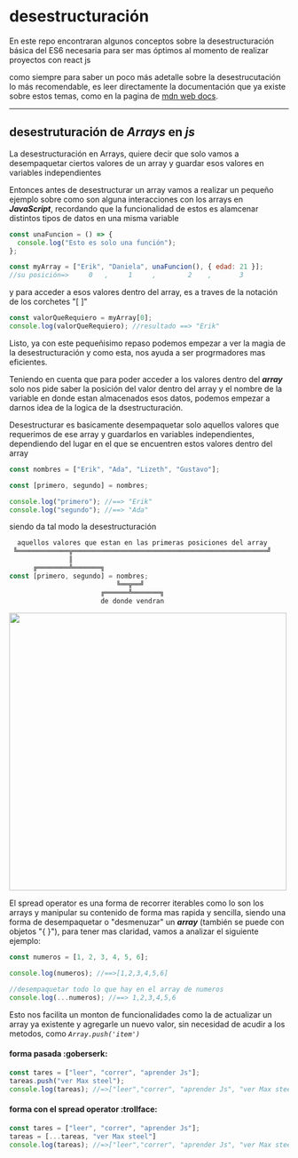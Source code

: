 # desestructuración

En este repo encontraran algunos conceptos sobre la desestructuración básica del ES6 necesaria para ser mas óptimos al momento de realizar proyectos con react js

como siempre para saber un poco más adetalle sobre la desestrucutación lo más recomendable, es leer directamente la documentación que ya existe sobre estos temas, como en la pagina de [mdn web docs](https://developer.mozilla.org/es/docs/Web/JavaScript/Reference/Operators/Destructuring_assignment "click aquí").

---

## desestruturación de _Arrays_ en _js_

La desestructuración en Arrays, quiere decir que solo vamos a desempaquetar ciertos
valores de un array y guardar esos valores en variables independientes

Entonces antes de desestructurar un array vamos a realizar un pequeño ejemplo sobre como son alguna interacciones con los arrays en **_JavaScript_**, recordando que la funcionalidad de estos es alamcenar distintos tipos de datos en una misma variable

```javascript
const unaFuncion = () => {
  console.log("Esto es solo una función");
};

const myArray = ["Erik", "Daniela", unaFuncion(), { edad: 21 }];
//su posición=>     0   ,     1     ,        2    ,       3
```

y para acceder a esos valores dentro del array, es a traves de la notación de los corchetes "[ ]"

```javascript
const valorQueRequiero = myArray[0];
console.log(valorQueRequiero); //resultado ==> "Erik"
```

Listo, ya con este pequeñisimo repaso podemos empezar a ver la magia de la desestructuración y como esta, nos ayuda a ser progrmadores mas eficientes.

Teniendo en cuenta que para poder acceder a los valores dentro del **_array_** solo nos pide saber la posición del valor dentro del array y el nombre de la variable en donde estan almacenados esos datos, podemos empezar a darnos idea de la logica de la dsestructuración.

Desestructurar es basicamente desempaquetar solo aquellos valores que requerimos de ese array y guardarlos en variables independientes, dependiendo del lugar en el que se encuentren estos valores dentro del array

```javascript
const nombres = ["Erik", "Ada", "Lizeth", "Gustavo"];

const [primero, segundo] = nombres;

console.log("primero"); //==> "Erik"
console.log("segundo"); //==> "Ada"
```

siendo da tal modo la desestructuración

```javascript
  aquellos valores que estan en las primeras posiciones del array
 ╚═════════════╦═════════════════════════════════════════════════╝
               ║
      ╔════════╩═══════╗
const [primero, segundo] = nombres;
                           ╚══╦══╝
                       ╔══════╩═══════╗
                       de donde vendran
```

<img src="https://blog.rahulbhutani.com/wp-content/uploads/2020/05/50acac918c.jpg" width="500px" margin-left="80px">

El spread operator es una forma de recorrer iterables como lo son los arrays y manipular su contenido de forma mas rapida y sencilla, siendo una forma de desempaquetar o "desmenuzar" un **_array_** (también se puede con objetos "{ }"), para tener mas claridad, vamos a analizar el siguiente ejemplo:

```javascript
const numeros = [1, 2, 3, 4, 5, 6];

console.log(numeros); //==>[1,2,3,4,5,6]

//desempaquetar todo lo que hay en el array de numeros
console.log(...numeros); //==> 1,2,3,4,5,6
```

Esto nos facilita un monton de funcionalidades como la de actualizar un array ya existente y agregarle un nuevo valor, sin necesidad de acudir a los metodos, como _`Array.push('item')`_

#### forma pasada :goberserk:

```javascript
const tares = ["leer", "correr", "aprender Js"];
tareas.push("ver Max steel");
console.log(tareas); //=>["leer","correr", "aprender Js", "ver Max steel"]
```

#### forma con el spread operator :trollface:

```javascript
const tares = ["leer", "correr", "aprender Js"];
tareas = [...tareas, "ver Max steel"]
console.log(tareas); //=>["leer","correr", "aprender Js", "ver Max steel"]
```